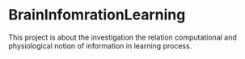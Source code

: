 # BrainInfomrationLearning
This project is about the investigation the relation computational and physiological notion of information in learning process.
